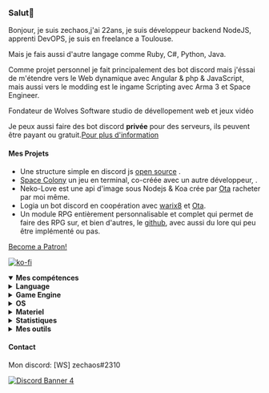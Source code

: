 <h3 id="salut-">Salut👋</h3>
<p>Bonjour, je suis zechaos,j'ai 22ans, je suis développeur backend NodeJS, apprenti DevOPS, je suis en freelance a Toulouse.</p>
<p>Mais je fais aussi d'autre langage comme Ruby, C#, Python, Java.</p>
<p>Comme projet personnel je fait principalement des bot discord mais j'éssai de m'étendre vers le Web dynamique avec Angular & php & JavaScript, mais aussi vers le modding est le ingame Scripting avec Arma 3 et Space Engineer.</p>
<p>Fondateur de Wolves Software studio de dévellopement web et jeux vidéo
<p>Je peux aussi faire des bot discord <strong>privée</strong> pour des serveurs, ils peuvent être payant ou gratuit.<a href="https://github.com/zechaos031/zechaos031/blob/master/info/CustomBot.md">Pour plus d'information</a></p>
<h4 id="mes-projets">Mes Projets</h4>
<ul>
<li>Une structure simple en discord js <a href="https://github.com/zechaos031/Bot-Discord-Structures">open source</a> .</li>
<li><a href="https://github.com/Wolves-SoftWare/SpaceColony">Space Colony</a> un jeu en terminal, co-créée avec un autre développeur,  .</li>
<li>Neko-Love est une api d'image sous Nodejs & Koa crée par <a href="https://github.com/Steven-Debande">Ota</a> racheter par moi même.</li>
<li>Logia un bot discord en coopération avec <a href="https://github.com/warix8">warix8</a> et <a href="https://github.com/StevenDBND">Ota</a>.</li>
<li>Un module RPG entièrement personnalisable et complet qui permet de faire des RPG sur, et bien d'autres, le <a href="https://github.com/RPG-Module">github</a>, avec aussi du lore qui peu être implémenté ou pas.</li>
</ul>
<a href="https://www.patreon.com/bePatron?u=43559512" data-patreon-widget-type="become-patron-button" align=center>Become a Patron!</a>

[![ko-fi](https://ko-fi.com/img/githubbutton_sm.svg)](https://ko-fi.com/T6T43QB6A)
<details open="">
  <summary><strong>Mes compétences</strong></summary>
  <details>
  <summary><strong>Language</strong></summary>
    <details>
  <summary><strong>Web</strong></summary>
<img src="https://progress-bar.dev/80?title=JavaScript" alt="80%"> <img src="https://progress-bar.dev/60?title=HTML" alt="60%"> <img src="https://progress-bar.dev/60?title=CSS" alt="60%">
</details>
<details>
  <summary><strong>Backend</strong></summary>
<img src="https://progress-bar.dev/90?title=NodeJS" alt="90%"> <img src="https://progress-bar.dev/5?title=PHP" alt="5%"> <img src="https://progress-bar.dev/30?title=Deno" alt="30%"> <img src="https://progress-bar.dev/30?title=TypeScript" alt="30%">  <img src="https://progress-bar.dev/30?title=CoffeeScript" alt="30%">
</details>
<details>
  <summary><strong>Autres</strong></summary>
<img src="https://progress-bar.dev/20?title=Ruby" alt="20%"> <img src="https://progress-bar.dev/20?title=Python" alt="20%"> <img src="https://progress-bar.dev/60?title=Csharp" alt="60%">  <img src="https://progress-bar.dev/10?title=Lua" alt="10%"> <img src="https://progress-bar.dev/10?title=GML" alt="10%">
  </details>
</details>
<details>
  <summary><strong>Game Engine</strong></summary>
<img src="https://progress-bar.dev/30?title=UnrealEngine4" alt="30%"> <img src="https://progress-bar.dev/30?title=GM2" alt="30%">
</details>
<details>
  <summary><strong>OS</strong></summary>
<img src="https://progress-bar.dev/30?title=Linux" alt="30%"> <img src="https://progress-bar.dev/70?title=Windows" alt="70%">
</details>
<details>
  <summary><strong>Materiel</strong></summary>
<img src="https://progress-bar.dev/90?title=Hardware" alt="90%">
<p></p>
</details>

</details>

<details>
  <summary><b>Statistiques</b></summary>
  
  [![Github Statistics](https://github-readme-stats.vercel.app/api?username=zechaos031&theme=radical)](https://github.com/anuraghazra/github-readme-stats)
[![Github Statistics](https://github-profile-trophy.vercel.app/?username=zechaos031&theme=dracula)

<!--START_SECTION:waka-->
![Profile Views](http://img.shields.io/badge/Profile%20Views-5-blue)

**🐱 My GitHub Data** 

> 🏆 378 Contributions in the Year 2021
 > 
> 📦 104.2 kB Used in GitHub's Storage 
 > 
> 🚫 Not Opted to Hire
 > 
> 📜 66 Public Repositories 
 > 
> 🔑 24 Private Repositories  
 > 
**I'm an Early 🐤** 

```text
🌞 Morning    190 commits    ████░░░░░░░░░░░░░░░░░░░░░   18.77% 
🌆 Daytime    321 commits    ████████░░░░░░░░░░░░░░░░░   31.72% 
🌃 Evening    316 commits    ███████░░░░░░░░░░░░░░░░░░   31.23% 
🌙 Night      185 commits    ████░░░░░░░░░░░░░░░░░░░░░   18.28%

```
📅 **I'm Most Productive on Monday** 

```text
Monday       190 commits    ████░░░░░░░░░░░░░░░░░░░░░   18.77% 
Tuesday      146 commits    ███░░░░░░░░░░░░░░░░░░░░░░   14.43% 
Wednesday    129 commits    ███░░░░░░░░░░░░░░░░░░░░░░   12.75% 
Thursday     177 commits    ████░░░░░░░░░░░░░░░░░░░░░   17.49% 
Friday       142 commits    ███░░░░░░░░░░░░░░░░░░░░░░   14.03% 
Saturday     125 commits    ███░░░░░░░░░░░░░░░░░░░░░░   12.35% 
Sunday       103 commits    ██░░░░░░░░░░░░░░░░░░░░░░░   10.18%

```


📊 **This Week I Spent My Time On** 

```text
⌚︎ Time Zone: Europe/Paris

💬 Programming Languages: 
JSON                     3 hrs 24 mins       ███████████████░░░░░░░░░░   61.41% 
JavaScript               2 hrs 1 min         █████████░░░░░░░░░░░░░░░░   36.46% 
HTML                     2 mins              ░░░░░░░░░░░░░░░░░░░░░░░░░   0.78% 
Git Config               2 mins              ░░░░░░░░░░░░░░░░░░░░░░░░░   0.63% 
Text                     1 min               ░░░░░░░░░░░░░░░░░░░░░░░░░   0.49%

🔥 Editors: 
WebStorm                 5 hrs 33 mins       █████████████████████████   100.0%

🐱‍💻 Projects: 
SpaceColony              5 hrs 16 mins       ███████████████████████░░   94.91% 
discord-bot-client       7 mins              ░░░░░░░░░░░░░░░░░░░░░░░░░   2.27% 
RPG                      3 mins              ░░░░░░░░░░░░░░░░░░░░░░░░░   0.92% 
Unknown Project          2 mins              ░░░░░░░░░░░░░░░░░░░░░░░░░   0.77% 
discord-bot-client-master2 mins              ░░░░░░░░░░░░░░░░░░░░░░░░░   0.72%

```

**I Mostly Code in JavaScript** 

```text
JavaScript               35 repos            ████████████████████░░░░░   83.33% 
C#                       5 repos             ███░░░░░░░░░░░░░░░░░░░░░░   11.9% 
Python                   1 repo              ░░░░░░░░░░░░░░░░░░░░░░░░░   2.38% 
Ruby                     1 repo              ░░░░░░░░░░░░░░░░░░░░░░░░░   2.38%

```


**Timeline**

![Chart not found](https://raw.githubusercontent.com/zechaos031/zechaos031/master/charts/bar_graph.png) 


 Last Updated on 08/11/2021
<!--END_SECTION:waka-->


<a href="https://github.com/zechaos031/zechaos031"><img src="https://github.com/zechaos031/zechaos031/blob/master/images/stat.svg" align=center/></a></a>

</details>

<details>
  <summary><b>Mes outils</b></summary>
  
[![Webstorm](https://img.shields.io/badge/Webstrom-007acc?style=for-the-badge&logo=JetBrains&logoColor=white)](https://www.jetbrains.com/)
[![Rider](https://img.shields.io/badge/Rider-007acc?style=for-the-badge&logo=JetBrains&logoColor=white)](https://www.jetbrains.com/)
[![Git](https://img.shields.io/badge/Git-f05032?style=for-the-badge&logo=git&logoColor=white)](https://git-scm.com/)
[![Mysql](https://img.shields.io/badge/Mysql-4479a1?style=for-the-badge&color=white&logo=mysql)](https://www.mysql.com/fr/) 
[![MongoDB](https://img.shields.io/badge/MongoDB-47a248?style=for-the-badge&logo=mongodb&logoColor=white)](https://www.mongodb.com/)    
[![Javascript](https://img.shields.io/badge/Javascript-f7df1e?style=for-the-badge&logo=javascript&logoColor=white)](https://developer.mozilla.org/en-US/docs/Web/JavaScript)
[![Node.js](https://img.shields.io/badge/Node.js-339933?style=for-the-badge&logo=node.js&logoColor=white)](https://nodejs.org/en/)
</details>



#### Contact
Mon discord: [WS] zechaos#2310


[![Discord Banner 4](https://discordapp.com/api/guilds/604953858979921921/widget.png?style=banner4)](https://discordapp.com/invite/CQarcG5)
